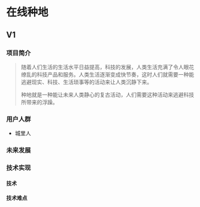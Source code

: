 # 在线种地

## V1

### 项目简介

> 随着人们生活的生活水平日益提高，科技的发展，人类生活充满了令人眼花缭乱的科技产品和服务。人类生活逐渐变成快节奏，这时人们就需要一种能逃避现实、科技、生活琐事等的活动来让人类沉静下来。
>
> 种地就是一种能让未来人类静心的复古活动，人们需要这种活动来逃避科技所带来的浮躁。

### 用户人群

+ 城里人

### 未来发展

### 技术实现

#### 技术

#### 技术难点

